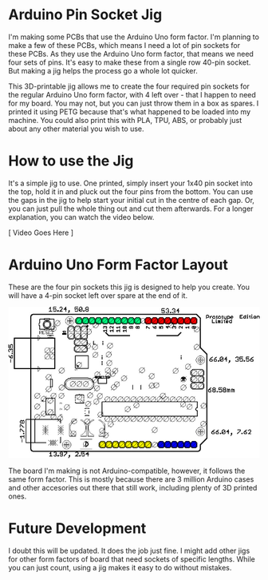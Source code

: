 # Arduino Pin Socket Jig

I'm making some PCBs that use the Arduino Uno form factor. I'm planning to make a few of these PCBs, which means I need a lot of pin sockets for these PCBs. As they use the Arduino Uno form factor, that means we need four sets of pins. It's easy to make these from a single row 40-pin socket. But making a jig helps the process go a whole lot quicker.

This 3D-printable jig allows me to create the four required pin sockets for the regular Arduino Uno form factor, with 4 left over - that I happen to need for my board. You may not, but you can just throw them in a box as spares. I printed it using PETG because that's what happened to be loaded into my machine. You could also print this with PLA, TPU, ABS, or probably just about any other material you wish to use.

# How to use the Jig

It's a simple jig to use. One printed, simply insert your 1x40 pin socket into the top, hold it in and pluck out the four pins from the bottom. You can use the gaps in the jig to help start your initial cut in the centre of each gap. Or, you can just pull the whole thing out and cut them afterwards. For a longer explanation, you can watch the video below.

[ Video Goes Here ]

# Arduino Uno Form Factor Layout

These are the four pin sockets this jig is designed to help you create. You will have a 4-pin socket left over spare at the end of it.

![Arduino Uno Form Factor Layout](https://github.com/Kaouthia/Arduino-Pin-Socket-Jig/blob/main/images/arduino-uno-pin-sockets.jpg?raw=true)

The board I'm making is not Arduino-compatible, however, it follows the same form factor. This is mostly because there are 3 million Arduino cases and other accesories out there that still work, including plenty of 3D printed ones.

# Future Development

I doubt this will be updated. It does the job just fine. I might add other jigs for other form factors of board that need sockets of specific lengths. While you can just count, using a jig makes it easy to do without mistakes.
